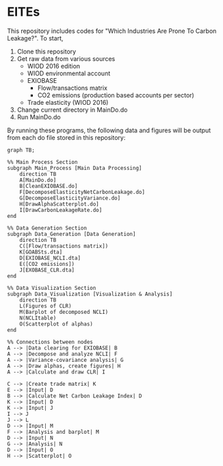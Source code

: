 # EITEs

This repository includes codes for "Which Industries Are Prone To Carbon Leakage?". To start, 
1. Clone this repository
2. Get raw data from various sources
   - WIOD 2016 edition
   - WIOD environmental account
   - EXIOBASE
        - Flow/transactions matrix
        - CO2 emissions (production based accounts per sector)
   - Trade elasticity (WIOD 2016)
3. Change current directory in MainDo.do
4. Run MainDo.do

By running these programs, the following data and figures will be output from each do file stored in this repository:

```mermaid
graph TB;

%% Main Process Section
subgraph Main_Process [Main Data Processing]
    direction TB
    A[MainDo.do]
    B[CleanEXIOBASE.do]
    F[DecomposeElasticityNetCarbonLeakage.do]
    G[DecomposeElasticityVariance.do]
    H[DrawAlphaScatterplot.do]
    I[DrawCarbonLeakageRate.do]
end

%% Data Generation Section
subgraph Data_Generation [Data Generation]
    direction TB
    C([Flow/transactions matrix])
    K[GOABSts.dta]
    D[EXIOBASE_NCLI.dta]
    E([CO2 emissions])
    J[EXOBASE_CLR.dta]
end

%% Data Visualization Section
subgraph Data_Visualization [Visualization & Analysis]
    direction TB
    L(Figures of CLR)
    M(Barplot of decomposed NCLI)
    N(NCLItable)
    O(Scatterplot of alphas)
end

%% Connections between nodes
A --> |Data clearing for EXIOBASE| B
A --> |Decompose and analyze NCLI| F
A --> |Variance-covariance analysis| G
A --> |Draw alphas, create figures| H
A --> |Calculate and draw CLR| I

C --> |Create trade matrix| K
E --> |Input| D
B --> |Calculate Net Carbon Leakage Index| D
K --> |Input| D
K --> |Input| J
I --> J
J --> L
D --> |Input| M
F --> |Analysis and barplot| M
D --> |Input| N
G --> |Analysis| N
D --> |Input| O
H --> |Scatterplot| O

   
```
